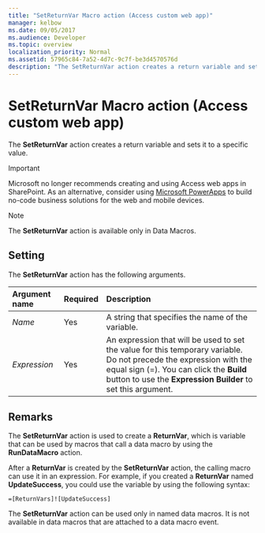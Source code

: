 ```yaml
---
title: "SetReturnVar Macro action (Access custom web app)"
manager: kelbow
ms.date: 09/05/2017
ms.audience: Developer
ms.topic: overview 
localization_priority: Normal
ms.assetid: 57965c84-7a52-4d7c-9c7f-be3d4570576d
description: "The SetReturnVar action creates a return variable and sets it to a specific value."
---
```


# SetReturnVar Macro action (Access custom web app)

The **SetReturnVar** action creates a return variable and sets it to a specific value. 
  
> [!IMPORTANT]
> Microsoft no longer recommends creating and using Access web apps in SharePoint. As an alternative, consider using [Microsoft PowerApps](https://powerapps.microsoft.com/en-us/) to build no-code business solutions for the web and mobile devices. 
  
> [!NOTE]
> The **SetReturnVar** action is available only in Data Macros. 
  
## Setting

The **SetReturnVar** action has the following arguments. 
  
|**Argument name**|**Required**|**Description**|
|:-----|:-----|:-----|
| _Name_ <br/> |Yes  <br/> |A string that specifies the name of the variable.  <br/> |
| _Expression_ <br/> |Yes  <br/> |An expression that will be used to set the value for this temporary variable. Do not precede the expression with the equal sign (=). You can click the **Build** button to use the **Expression Builder** to set this argument.  <br/> |
   
## Remarks

The **SetReturnVar** action is used to create a **ReturnVar**, which is variable that can be used by macros that call a data macro by using the **RunDataMacro** action. 
  
After a **ReturnVar** is created by the **SetReturnVar** action, the calling macro can use it in an expression. For example, if you created a **ReturnVar** named **UpdateSuccess**, you could use the variable by using the following syntax:
  
`=[ReturnVars]![UpdateSuccess]`

The **SetReturnVar** action can be used only in named data macros. It is not available in data macros that are attached to a data macro event. 
  

